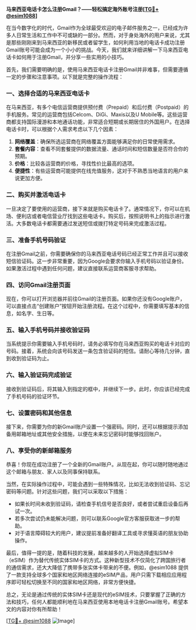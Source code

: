 **马来西亚电话卡怎么注册Gmail？——轻松搞定海外账号注册[[TG💪+ @esim1088](https://t.me/s/esim1088)]**

在当今数字化的时代，Gmail作为全球最受欢迎的电子邮件服务之一，已经成为许多人日常生活和工作中不可或缺的一部分。然而，对于身处海外的用户来说，尤其是那些刚刚来到马来西亚的新移民或者留学生，如何利用当地的电话卡成功注册Gmail账号可能会成为一个小小的挑战。今天，我们就来详细讲解一下马来西亚电话卡如何用于注册Gmail，并分享一些实用的小技巧。

首先，我们需要明确的是，使用马来西亚电话卡注册Gmail并非难事，但需要遵循一定的步骤和注意事项。以下就是完整的操作流程：

### 一、选择合适的马来西亚电话卡

在马来西亚，有多个电信运营商提供预付费（Prepaid）和后付费（Postpaid）的手机服务。常见的运营商包括Celcom、DiGi、Maxis以及U Mobile等。这些运营商都支持国际漫游和本地通话功能，非常适合短期或长期居住的外国用户。在选择电话卡时，可以根据个人需求考虑以下几个因素：

1. **网络覆盖**：确保所选运营商在网络覆盖方面能够满足你的日常使用需求。
2. **套餐内容**：查看不同套餐提供的数据流量、通话时间和短信数量是否符合你的预期。
3. **价格**：比较各运营商的价格，寻找性价比最高的选项。
4. **便捷性**：有些运营商可能提供在线充值服务，这对于不熟悉当地语言的用户来说更加方便。

### 二、购买并激活电话卡

一旦决定了要使用的运营商，接下来就是购买电话卡了。通常情况下，你可以在机场、便利店或者电信营业厅找到这些电话卡。购买后，按照说明书上的指示进行激活。大多数电话卡都需要通过发送短信或拨打特定号码来完成激活过程。

### 三、准备手机号码验证

在注册Gmail之前，你需要确保你的马来西亚电话号码已经正常工作并且可以接收短信验证码。这一步非常重要，因为Google会要求你输入手机号码以验证身份。如果激活过程中遇到任何问题，建议直接联系运营商客服寻求帮助。

### 四、访问Gmail注册页面

现在，你可以打开浏览器并前往Gmail的注册页面。如果你还没有Google账户，可以直接点击“创建账户”按钮开始注册流程。在这个过程中，你需要填写基本的信息，如名字、生日等。

### 五、输入手机号码并接收验证码

当系统提示你需要输入手机号码时，请务必填写你在马来西亚购买的电话卡对应的号码。接着，系统会向该号码发送一条包含验证码的短信。请耐心等待几分钟，直到收到验证码为止。

### 六、输入验证码完成验证

接收到验证码后，将其输入到指定的框中，并继续下一步。此时，你应该已经完成了手机号码的验证环节。

### 七、设置密码和其他信息

接下来，你需要为你的新Gmail账户设置一个强密码。同时，还可以根据提示添加备用邮箱地址或其他安全措施，以便在未来忘记密码时能够找回账户。

### 八、享受你的新邮箱服务

恭喜！你现在成功注册了一个全新的Gmail账户。从现在起，你可以随时随地通过这个邮箱与朋友、家人以及同事保持联系。

当然，在实际操作过程中，可能会遇到一些特殊情况，比如无法收到验证码、忘记密码等问题。针对这些问题，我们可以采取以下措施：

- 如果长时间未收到验证码，请检查手机信号是否良好，或者尝试重启设备后再试一次。
- 若多次尝试仍未能解决问题，则可以联系Google官方客服获取进一步的帮助。
- 对于语言障碍较大的用户，建议提前准备好翻译工具或寻求懂英语的朋友协助操作。

最后，值得一提的是，随着科技的发展，越来越多的人开始选择虚拟SIM卡（eSIM）作为替代传统实体SIM卡的方式。这种新型技术不仅简化了跨国旅行者的通信需求，还大大降低了携带多张实体卡带来的不便。例如，@esim1088 提供了一款支持全球多个国家和地区网络连接的eSIM产品，用户只需下载相应应用程序即可轻松切换至不同的国家和地区网络，非常方便快捷。

总之，无论是通过传统的实体SIM卡还是现代的eSIM技术，只要掌握了正确的方法和技巧，任何人都能顺利地在马来西亚使用本地电话卡注册Gmail账号。希望本文的内容对你有所帮助！

[[TG💪+ @esim1088](https://t.me/s/esim1088) ![Image](https://i.postimg.cc/4NQfJmqS/Snipaste-2025-05-13-00-14-12.png)]